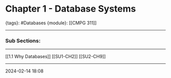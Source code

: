 # Chapter 1 - Database Systems
{tags}: #Databases 
{module}: [[CMPG 311]]

--- 
### Sub Sections:
---
[[1.1 Why Databases]]
[[SU1-CH2]]
[[SU2-CH9]]


--- 
2024-02-14
18:08
